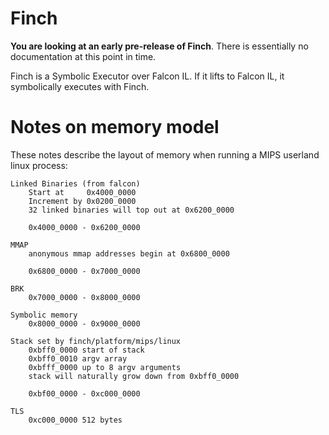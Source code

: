 # Finch

**You are looking at an early pre-release of Finch**. There is essentially no documentation at this point in time.

Finch is a Symbolic Executor over Falcon IL. If it lifts to Falcon IL, it symbolically executes with Finch.

# Notes on memory model

These notes describe the layout of memory when running a MIPS userland linux process:

```
Linked Binaries (from falcon)
    Start at     0x4000_0000
    Increment by 0x0200_0000
    32 linked binaries will top out at 0x6200_0000

    0x4000_0000 - 0x6200_0000

MMAP
    anonymous mmap addresses begin at 0x6800_0000

    0x6800_0000 - 0x7000_0000

BRK
    0x7000_0000 - 0x8000_0000

Symbolic memory
    0x8000_0000 - 0x9000_0000

Stack set by finch/platform/mips/linux
    0xbff0_0000 start of stack
    0xbff0_0010 argv array
    0xbfff_0000 up to 8 argv arguments
    stack will naturally grow down from 0xbff0_0000

    0xbf00_0000 - 0xc000_0000

TLS
    0xc000_0000 512 bytes
```